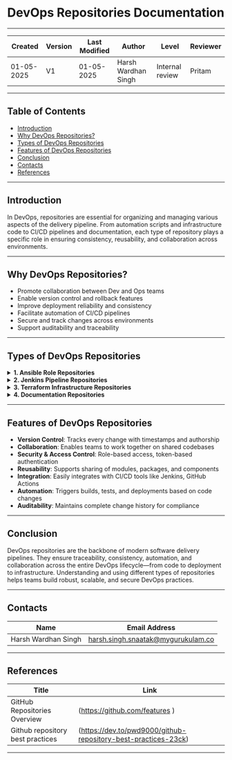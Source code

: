#   DevOps Repositories Documentation

---

| **Created**       | **Version** | **Last Modified** | **Author**        | **Level**            | **Reviewer**  |
|--------------------|-------------|-------------------|-------------------|----------------------|---------------|
| 01-05-2025         |    V1       |    01-05-2025     |  Harsh Wardhan Singh  | Internal review      | Pritam        |


---

##   Table of Contents

- [Introduction](#introduction)
- [Why DevOps Repositories?](#why-devops-repositories)
- [Types of DevOps Repositories](#types-of-devops-repositories)
- [Features of DevOps Repositories](#features-of-devops-repositories)
- [Conclusion](#conclusion)
- [Contacts](#contacts)
- [References](#references)

---

## Introduction

In DevOps, repositories are essential for organizing and managing various aspects of the delivery pipeline. From automation scripts and infrastructure code to CI/CD pipelines and documentation, each type of repository plays a specific role in ensuring consistency, reusability, and collaboration across environments.


---

## Why DevOps Repositories?

- Promote collaboration between Dev and Ops teams
- Enable version control and rollback features
- Improve deployment reliability and consistency
- Facilitate automation of CI/CD pipelines
- Secure and track changes across environments
- Support auditability and traceability

---

##   Types of DevOps Repositories

<details>
<summary><strong>1. Ansible Role Repositories</strong></summary>

- Store reusable, modular **Ansible roles** for configuration management and provisioning.
- Follows directory structure: `defaults/`, `tasks/`, `handlers/`, `templates/`, etc.
- Roles can be versioned and reused across playbooks and environments.
- **Best Practices**: Use `meta/main.yml` for dependencies; provide role documentation.

</details>

<details>
<summary><strong>2. Jenkins Pipeline Repositories</strong></summary>

- Store `Jenkinsfile` definitions and shared libraries for CI/CD pipelines.
- Can be organization-wide or project-specific.
- Supports both **declarative** and **scripted** pipelines.
- Enables integration with SCM triggers, testing, and deployment stages.

</details>

<details>
<summary><strong>3. Terraform Infrastructure Repositories</strong></summary>

- Contain `.tf` files defining cloud infrastructure (VPCs, subnets, EC2, IAM, etc.).
- Often organized into reusable **Terraform modules**.
- Enables **Infrastructure as Code (IaC)** to version and manage environments (dev/stage/prod).
- Integrates with CI/CD tools for automated provisioning.
- **Best Practices**: Remote state management, state locking with S3 and DynamoDB, input variables and outputs.

</details>

<details>
<summary><strong>4. Documentation Repositories</strong></summary>

- Hold markdown-based technical documents (e.g., SOPs, README files, architecture diagrams).
- Central place for maintaining setup guides, onboarding docs, and design documentation.
- Can be versioned like code and reviewed via pull requests.
- Supports auto-generation tools like **MkDocs**, **Docusaurus**, or **Sphinx**.

</details>

---

##  Features of DevOps Repositories

- **Version Control**: Tracks every change with timestamps and authorship
- **Collaboration**: Enables teams to work together on shared codebases
- **Security & Access Control**: Role-based access, token-based authentication
- **Reusability**: Supports sharing of modules, packages, and components
- **Integration**: Easily integrates with CI/CD tools like Jenkins, GitHub Actions
- **Automation**: Triggers builds, tests, and deployments based on code changes
- **Auditability**: Maintains complete change history for compliance

---

##  Conclusion

DevOps repositories are the backbone of modern software delivery pipelines. They ensure traceability, consistency, automation, and collaboration across the entire DevOps lifecycle—from code to deployment to infrastructure. Understanding and using different types of repositories helps teams build robust, scalable, and secure DevOps practices.

---

##  Contacts

| Name           | Email Address                        | 
|----------------|--------------------------------------|
|Harsh Wardhan Singh  | harsh.singh.snaatak@mygurukulam.co |

---

##  References

| Title                   | Link                                                   |
|-------------------------|--------------------------------------------------------|
| GitHub Repositories Overview      | (https://github.com/features  )           |
| Github repository best practices     | (https://dev.to/pwd9000/github-repository-best-practices-23ck)          |
---
